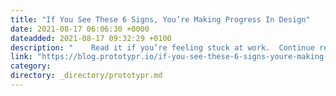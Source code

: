 ```yaml
---
title: "If You See These 6 Signs, You’re Making Progress In Design"
date: 2021-08-17 06:06:30 +0000
dateadded: 2021-08-17 09:32:29 +0100
description: "    Read it if you’re feeling stuck at work.  Continue reading on Prototypr »  "
link: "https://blog.prototypr.io/if-you-see-these-6-signs-youre-making-progress-in-design-be12d50dcd68?source=rss----eb297ea1161a---4"
category:
directory: _directory/prototypr.md
---
```

